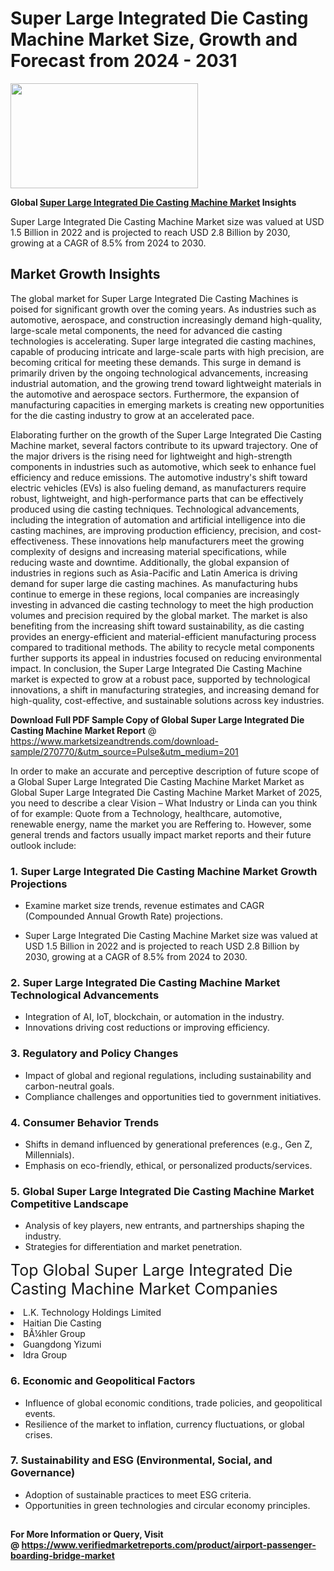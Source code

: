 <H1>Super Large Integrated Die Casting Machine Market Size, Growth and Forecast from 2024 - 2031</H1><img class="aligncenter size-medium wp-image-584254" src="https://thirdeyenews.in/wp-content/uploads/2024/09/Global-Market-Research-300x168.jpeg" alt="" width="300" height="168" /><p><strong>Global&nbsp;<a href="https://www.marketsizeandtrends.com/download-sample/270770/&amp;utm_source=Pulse&amp;utm_medium=201">Super Large Integrated Die Casting Machine Market</a> Insights</strong></p><p>Super Large Integrated Die Casting Machine Market size was valued at USD 1.5 Billion in 2022 and is projected to reach USD 2.8 Billion by 2030, growing at a CAGR of 8.5% from 2024 to 2030.</p><p><h2>Market Growth Insights</h2> <p>The global market for Super Large Integrated Die Casting Machines is poised for significant growth over the coming years. As industries such as automotive, aerospace, and construction increasingly demand high-quality, large-scale metal components, the need for advanced die casting technologies is accelerating. Super large integrated die casting machines, capable of producing intricate and large-scale parts with high precision, are becoming critical for meeting these demands. This surge in demand is primarily driven by the ongoing technological advancements, increasing industrial automation, and the growing trend toward lightweight materials in the automotive and aerospace sectors. Furthermore, the expansion of manufacturing capacities in emerging markets is creating new opportunities for the die casting industry to grow at an accelerated pace. </p> <p>Elaborating further on the growth of the Super Large Integrated Die Casting Machine market, several factors contribute to its upward trajectory. One of the major drivers is the rising need for lightweight and high-strength components in industries such as automotive, which seek to enhance fuel efficiency and reduce emissions. The automotive industry's shift toward electric vehicles (EVs) is also fueling demand, as manufacturers require robust, lightweight, and high-performance parts that can be effectively produced using die casting techniques. Technological advancements, including the integration of automation and artificial intelligence into die casting machines, are improving production efficiency, precision, and cost-effectiveness. These innovations help manufacturers meet the growing complexity of designs and increasing material specifications, while reducing waste and downtime. Additionally, the global expansion of industries in regions such as Asia-Pacific and Latin America is driving demand for super large die casting machines. As manufacturing hubs continue to emerge in these regions, local companies are increasingly investing in advanced die casting technology to meet the high production volumes and precision required by the global market. The market is also benefiting from the increasing shift toward sustainability, as die casting provides an energy-efficient and material-efficient manufacturing process compared to traditional methods. The ability to recycle metal components further supports its appeal in industries focused on reducing environmental impact. In conclusion, the Super Large Integrated Die Casting Machine market is expected to grow at a robust pace, supported by technological innovations, a shift in manufacturing strategies, and increasing demand for high-quality, cost-effective, and sustainable solutions across key industries. </p><p><span class=""><strong>Download Full PDF Sample Copy of Global Super Large Integrated Die Casting Machine Market Report</strong> @ <a href="https://www.marketsizeandtrends.com/download-sample/270770/&amp;utm_source=Pulse&amp;utm_medium=201" target="_blank">https://www.marketsizeandtrends.com/download-sample/270770/&amp;utm_source=Pulse&amp;utm_medium=201</a></span></p><p>In order to make an accurate and perceptive description of future scope of a Global&nbsp;Super Large Integrated Die Casting Machine Market Market as Global&nbsp;Super Large Integrated Die Casting Machine Market Market of 2025, you need to describe a clear Vision &ndash; What Industry or Linda can you think of for example: Quote from a Technology, healthcare, automotive, renewable energy, name the market you are Reffering to. However, some general trends and factors usually impact market reports and their future outlook include:</p><h3>1.&nbsp;<strong>Super Large Integrated Die Casting Machine Market Growth Projections</strong></h3><ul><li>Examine market size trends, revenue estimates and CAGR (Compounded Annual Growth Rate) projections.</li><li><p>Super Large Integrated Die Casting Machine Market size was valued at USD 1.5 Billion in 2022 and is projected to reach USD 2.8 Billion by 2030, growing at a CAGR of 8.5% from 2024 to 2030.</p></li></ul><h3>2.&nbsp;<strong>Super Large Integrated Die Casting Machine Market Technological Advancements</strong></h3><ul><li>Integration of AI, IoT, blockchain, or automation in the industry.</li><li>Innovations driving cost reductions or improving efficiency.</li></ul><h3>3.&nbsp;<strong>Regulatory and Policy Changes</strong></h3><ul><li>Impact of global and regional regulations, including sustainability and carbon-neutral goals.</li><li>Compliance challenges and opportunities tied to government initiatives.</li></ul><h3>4.&nbsp;<strong>Consumer Behavior Trends</strong></h3><ul><li>Shifts in demand influenced by generational preferences (e.g., Gen Z, Millennials).</li><li>Emphasis on eco-friendly, ethical, or personalized products/services.</li></ul><h3>5.&nbsp;<strong>Global Super Large Integrated Die Casting Machine Market Competitive Landscape</strong></h3><ul><li>Analysis of key players, new entrants, and partnerships shaping the industry.</li><li>Strategies for differentiation and market penetration.</li></ul><p data-pm-slice="1 1 []"><span style="color: inherit; font-family: inherit; font-size: 25px;">Top Global Super Large Integrated Die Casting Machine Market Companies</span></p><div class="" data-test-id=""><p><li>L.K. Technology Holdings Limited</li><li> Haitian Die Casting</li><li> BÃ¼hler Group</li><li> Guangdong Yizumi</li><li> Idra Group</li></p></div><h3>6.&nbsp;<strong>Economic and Geopolitical Factors</strong></h3><ul><li>Influence of global economic conditions, trade policies, and geopolitical events.</li><li>Resilience of the market to inflation, currency fluctuations, or global crises.</li></ul><h3>7.&nbsp;<strong>Sustainability and ESG (Environmental, Social, and Governance)</strong></h3><ul><li>Adoption of sustainable practices to meet ESG criteria.</li><li>Opportunities in green technologies and circular economy principles.</li></ul><h2><strong style="font-size: 14px;">For More Information or Query, Visit @&nbsp;</strong><a style="background-color: #ffffff; font-size: 14px;" href="https://www.marketsizeandtrends.com/report/super-large-integrated-die-casting-machine-market/" target="_blank">https://www.verifiedmarketreports.com/product/airport-passenger-boarding-bridge-market</a></h2>
